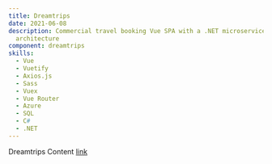```yaml
---
title: Dreamtrips
date: 2021-06-08
description: Commercial travel booking Vue SPA with a .NET microservice back-end
  architecture
component: dreamtrips
skills:
  - Vue
  - Vuetify
  - Axios.js
  - Sass
  - Vuex
  - Vue Router
  - Azure
  - SQL
  - C#
  - .NET
---
```

Dreamtrips Content
[link](dreamtrips.com/rtp)